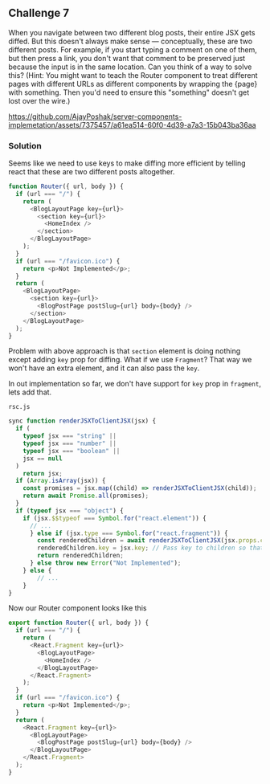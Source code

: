 



## Challenge 7

When you navigate between two different blog posts, their entire JSX gets diffed. But this doesn't always make sense — conceptually, these are two different posts. For example, if you start typing a comment on one of them, but then press a link, you don't want that comment to be preserved just because the input is in the same location. Can you think of a way to solve this? (Hint: You might want to teach the Router component to treat different pages with different URLs as different components by wrapping the {page} with something. Then you'd need to ensure this "something" doesn't get lost over the wire.)

https://github.com/AjayPoshak/server-components-implemetation/assets/7375457/a61ea514-60f0-4d39-a7a3-15b043ba36aa

### Solution

Seems like we need to use keys to make diffing more efficient by telling react that these are two different posts altogether.

```js
function Router({ url, body }) {
  if (url === "/") {
    return (
      <BlogLayoutPage key={url}>
        <section key={url}>
          <HomeIndex />
        </section>
      </BlogLayoutPage>
    );
  }
  if (url === "/favicon.ico") {
    return <p>Not Implemented</p>;
  }
  return (
    <BlogLayoutPage>
      <section key={url}>
        <BlogPostPage postSlug={url} body={body} />
      </section>
    </BlogLayoutPage>
  );
}
```

Problem with above approach is that `section` element is doing nothing except adding `key` prop for diffing. What if we use `Fragment`?
That way we won't have an extra element, and it can also pass the `key`.

In out implementation so far, we don't have support for `key` prop in `fragment`, lets add that.

`rsc.js`

```js
sync function renderJSXToClientJSX(jsx) {
  if (
    typeof jsx === "string" ||
    typeof jsx === "number" ||
    typeof jsx === "boolean" ||
    jsx == null
  )
    return jsx;
  if (Array.isArray(jsx)) {
    const promises = jsx.map((child) => renderJSXToClientJSX(child));
    return await Promise.all(promises);
  }
  if (typeof jsx === "object") {
    if (jsx.$$typeof === Symbol.for("react.element")) {
      // ...
      } else if (jsx.type === Symbol.for("react.fragment")) {
        const renderedChildren = await renderJSXToClientJSX(jsx.props.children);
        renderedChildren.key = jsx.key; // Pass key to children so that it can work on client also
        return renderedChildren;
      } else throw new Error("Not Implemented");
    } else {
        // ...
    }
}
```

Now our Router component looks like this

```js
export function Router({ url, body }) {
  if (url === "/") {
    return (
      <React.Fragment key={url}>
        <BlogLayoutPage>
          <HomeIndex />
        </BlogLayoutPage>
      </React.Fragment>
    );
  }
  if (url === "/favicon.ico") {
    return <p>Not Implemented</p>;
  }
  return (
    <React.Fragment key={url}>
      <BlogLayoutPage>
        <BlogPostPage postSlug={url} body={body} />
      </BlogLayoutPage>
    </React.Fragment>
  );
}
```
